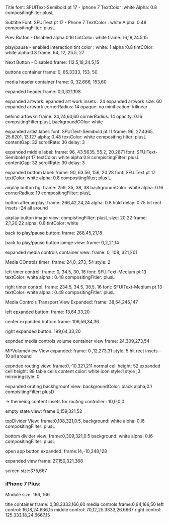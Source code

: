 Title font: SFUIText-Semibold pt 17 - Iphone 7
TextColor :white
Alpha: 0.8
compositingFilter plusL

Subtitle Font: SFUIText pt 17 - Phone 7
TextColor : white
Alpha: 0.48
compositingFilter: plusL


Prev Button - Disabled
alpha:0.16
tintColor: white
frame: 16,18,24.5,15

play/pause - enabled
interaction tint color : white: 1 alpha :0.8
tintCOlor: white
alpha:0.8
frame: 64, 12, 25.5, 27

Next Button - Disabled
frame: 112.5,18,24.5,15

buttons container frame: 0, 85.3333, 153, 50

media header container frame: 0, 32.666, 153,60

expanded header frame: 0,0,321,108

expanded artwork:
epanded art work insets : 24 
expanded artwork size: 60
expanded artwork cornerRadius: 14
opaque: no
minification: trilinear

behind artowkr:
frame: 24,24,60,60
cornerRadius: 14
opacity: 0.16
compsitingFilter:plusL
backgroundCOlor: white


expanded artist label: 
font: SFUIText-Semibold pt 11
frame: 96, 27.4365, 25.6201, 13.127
alpha; 0.48
textColor: white
compositing filter: plusL
contentGap: 32
scrollRate: 30
delay: 3

expanded middle label: 
frame: 96, 43.5635, 55.2, 20.2871
font: SFUIText-Semibold pt 17
textColor: white
alpha:0.8
compisitingFilter: plusL
contentGap: 32
scrollRate: 30
delay: 3

expanded bottom label:
frame: 90, 63.56, 156, 20.28
font: SFUIText pt 17
textColor: white
alpha: 0.8
compositingfilter; plus L

airplay button bg: 
frame: 259, 35, 38, 38
backgroudnColor: white
alpha: 0.16
cornerRadius: 19
compositingFilter: plusL

button after airplay:
frame: 266,42,24,24
alpha: 0.8
hold delay: 0.75
hit rect insets -24 all around

airplay button image view:
compistingFilter: plusL
size: 20 22
frame: 2,1,20,22
alpha; 0.8
tintColor: white

back to play/pause button:
frame: 268,45,21,18

back to play/pause button iamge view:
frame: 0,2,21,14

expanded media controls container view:
frame: 0, 108, 321,201

Media COntrols timer:
frame: 24,0, 273, 54
style: 2

left timer control:
frame: 0, 34.5, 30, 16
font: SFUIText-Medium pt 13
textColor: white
alpha : 0.48
compositingFitler: plusL

right timer control:
frame: 234.5, 34.5, 38.5, 16
font: SFUIText-Medium pt 13
textColor: white
alpha : 0.48
compositingFitler: plusL

Media Controls Transport View Expanded: 
frame: 38,54,245,147

left epxanded button:
frame: 13,64,33,20

center expanded button:
frame: 106,56,34,36

right expanded button: 199,64,33,20

expnded media controls volume container view
frame: 24,309,273,54

MPVolumeView View expanded:
frame: 0 ,12,273,31
style: 5
hit rect insets - 10 all around


expnded routing view:
frame:0,-10,321,211
normal cell height: 52
expanded cell height: 88
table cells content color: white
icon style:1
style ;3
mirroringstyle: 0

expanded oruting backhgrounf view:
backgroundColor: black
alpha;0.1
compisitingFilter: plusD


-> themeing
content insets for routing controller : 10,0,0,0


empty state view:
frame:0,159,321,52


topDivider View:
frame:0,108,321,0.5,
background: white
alpha: 0.l6
compositingFilter: plusL

bottom divider view:
frame:0,309,321,0.5
background: white
alpha: 0.l6
compositingFilter: plusL

open app button expanded:
frame:14,-10,248,128

expanded view
frame: 27,150,321,368

screen size:375,667


### iPhone 7 Plus:

Module size: 166, 166

title container frame: 0,38.3333,166,60
media controls frame:0,94,166,50
left control: 16,18,24.666,15
middle control: 70,12,25.3333,26.6667
right control: 125.333,18,24.6667,15







